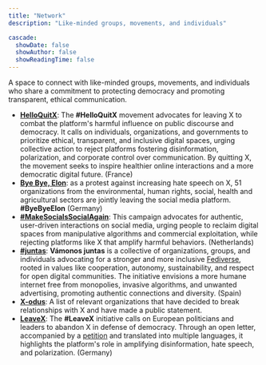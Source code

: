 ```yaml
---
title: "Network"
description: "Like-minded groups, movements, and individuals"

cascade:
  showDate: false
  showAuthor: false
  showReadingTime: false
---
```


A space to connect with like-minded groups, movements, and individuals who share a commitment to protecting democracy and promoting transparent, ethical communication.

* [**HelloQuitX**](https://www.helloquitx.com): The **#HelloQuitX** movement advocates for leaving X to combat the platform's harmful influence on public discourse and democracy. It calls on individuals, organizations, and governments to prioritize ethical, transparent, and inclusive digital spaces, urging collective action to reject platforms fostering disinformation, polarization, and corporate control over communication. By quitting X, the movement seeks to inspire healthier online interactions and a more democratic digital future. (France)
* [**Bye Bye, Elon**](https://byebyeelon.de): as a protest against increasing hate speech on X, 51 organizations from the environmental, human rights, social, health and agricultural sectors are jointly leaving the social media platform. **#ByeByeElon** (Germany)
* [**#MakeSocialsSocialAgain**](https://makesocialssocialagain.nl): This campaign advocates for authentic, user-driven interactions on social media, urging people to reclaim digital spaces from manipulative algorithms and commercial exploitation, while rejecting platforms like X that amplify harmful behaviors. (Netherlands)
* [**#juntas**](https://vamonosjuntas.org): **Vámonos juntas** is a collective of organizations, groups, and individuals advocating for a stronger and more inclusive [Fediverse](https://en.wikipedia.org/wiki/Fediverse), rooted in values like cooperation, autonomy, sustainability, and respect for open digital communities. The initiative envisions a more humane internet free from monopolies, invasive algorithms, and unwanted advertising, promoting authentic connections and diversity. (Spain)
* [**X-odus**](https://github.com/ccamara/X-odus): A list of relevant organizations that have decided to break relationships with X and have made a public statement.
* [**LeaveX**](/about): The **#LeaveX** initiative calls on European politicians and leaders to abandon X in defense of democracy. Through an open letter, accompanied by a [petition](https://openpetition.eu/leavex) and translated into multiple languages, it highlights the platform's role in amplifying disinformation, hate speech, and polarization. (Germany)
